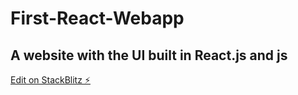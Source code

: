 # First-React-Webapp
## A website with the UI built in React.js and js
[Edit on StackBlitz ⚡️](https://stackblitz.com/edit/react-2rfred)